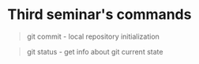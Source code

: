 # Third seminar's commands

> git commit - local repository initialization

> git status - get info about git current state
